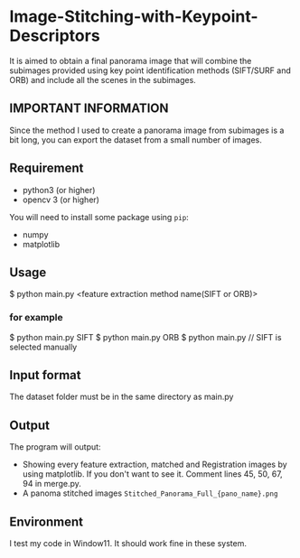 # Image-Stitching-with-Keypoint-Descriptors
It is aimed to obtain a final panorama image that will combine the subimages provided using key point identification methods (SIFT/SURF and ORB) and include all the scenes in the subimages.

## IMPORTANT INFORMATION
Since the method I used to create a panorama image from subimages is a bit long, you can export the dataset from a small number of images.

## Requirement
- python3 (or higher)
- opencv 3 (or higher)

You will need to install some package using `pip`:
- numpy
- matplotlib

## Usage
$ python main.py <feature extraction method name(SIFT or ORB)>

### for example
$ python main.py SIFT
$ python main.py ORB
$ python main.py  // SIFT is selected manually


## Input format
The dataset folder must be in the same directory as main.py

## Output
The program will output:
- Showing every feature extraction, matched and Registration images by using matplotlib.
   If you don't want to see it. Comment lines 45, 50, 67, 94 in merge.py.
- A panoma stitched images `Stitched_Panorama_Full_{pano_name}.png`


## Environment
I test my code in Window11. It should work fine in these system.

